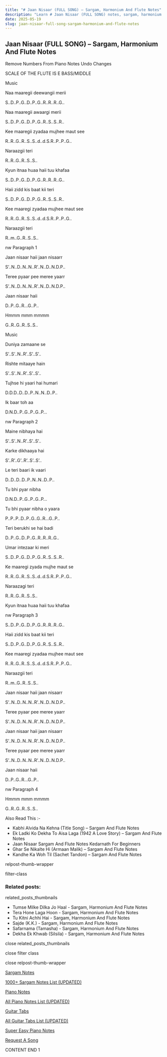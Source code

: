 ```yaml
---
title: "# Jaan Nisaar (FULL SONG) – Sargam, Harmonium And Flute Notes"
description: "Learn # Jaan Nisaar (FULL SONG) notes, sargam, harmonium notations and flute notes. Easy step-by-step tutorial for beginners."
date: 2025-05-19
slug: jaan-nisaar-full-song-sargam-harmonium-and-flute-notes
---
```


## Jaan Nisaar (FULL SONG) – Sargam, Harmonium And Flute Notes

Remove Numbers From Piano Notes
Undo Changes

SCALE OF THE FLUTE IS E BASS/MIDDLE

Music

Naa maaregii deewangii merii

S..D..P..G..D..P..G..R..R..R..G..

Naa maaregii awaargi merii

S..D..P..G..D..P..G..R..S..S..R..

Kee maaregii zyadaa mujhee maut see

R..R..G..R..S..S..d..d.S.R..P..P..G..

Naraazgii teri

R..R..G..R..S..S..

Kyun itnaa huaa haii tuu khafaa

S..D..P..G..D..P..G..R..R..R..G..

Haii zidd kis baat kii teri

S..D..P..G..D..P..G..R..S..S..R..

Kee maaregi zyadaa mujhee maut see

R..R..G..R..S..S..d..d.S.R..P..P..G..

Naraazgii teri

R..m..G..R..S..S..

nw Paragraph 1

Jaan nisaar haii jaan nisaarr

S’..N..D..N..N..R’..N..D..N.D.P..

Teree pyaar pee meree yaarr

S’..N..D..N..N..R’..N..D..N.D.P..

Jaan nisaar haii

D..P..G..R…G..P..

Hmmm mmm mmmm

G..R..G..R..S..S..

Music

Duniya zamaane se

S’..S’..N..R’..S’..S’..

Rishte mitaaye hain

S’..S’..N..R’..S’..S’..

Tujhse hi yaari hai humari

D.D.D..D..D..P..N..N..D..P..

Ik baar toh aa

D.N.D..P..G..P..G..P…

nw Paragraph 2

Maine nibhaya hai

S’..S’..N..R’..S’..S’..

Karke dikhaaya hai

S’..R’..G’..R’..S’..S’..

Le teri baari ik vaari

D..D..D..D..P..N..N..D..P..

Tu bhi pyar nibha

D.N.D..P..G..P..G..P…

Tu bhi pyaar nibha o yaara

P..P..P..D..P..G..G..R…G..P..

Teri berukhi se hai badi

D..P..G..D..P..G..R..R..R..G..

Umar intezaar ki meri

S..D..P..G..D..P..G..R..S..S..R..

Ke maaregi zyada mujhe maut se

R..R..G..R..S..S..d..d.S.R..P..P..G..

Naraazagi teri

R..R..G..R..S..S..

Kyun itnaa huaa haii tuu khafaa

nw Paragraph 3

S..D..P..G..D..P..G..R..R..R..G..

Haii zidd kis baat kii teri

S..D..P..G..D..P..G..R..S..S..R..

Kee maaregi zyadaa mujhee maut see

R..R..G..R..S..S..d..d.S.R..P..P..G..

Naraazgii teri

R..m..G..R..S..S..

Jaan nisaar haii jaan nisaarr

S’..N..D..N..N..R’..N..D..N.D.P..

Teree pyaar pee meree yaarr

S’..N..D..N..N..R’..N..D..N.D.P..

Jaan nisaar haii jaan nisaarr

S’..N..D..N..N..R’..N..D..N.D.P..

Teree pyaar pee meree yaarr

S’..N..D..N..N..R’..N..D..N.D.P..

Jaan nisaar haii

D..P..G..R…G..P..

nw Paragraph 4

Hmmm mmm mmmm

G..R..G..R..S..S..

Also Read This :-

* Kabhi Alvida Na Kehna (Title Song) – Sargam And Flute Notes
* Ek Ladki Ko Dekha To Aisa Laga (1942 A Love Story) – Sargam And Flute Notes
* Jaan Nisaar Sargam And Flute Notes Kedarnath For Beginners
* Ghar Se Nikalte Hi (Armaan Malik) – Sargam And Flute Notes
* Kandhe Ka Woh Til (Sachet Tandon) – Sargam And Flute Notes

relpost-thumb-wrapper

filter-class

### Related posts:

related_posts_thumbnails

* Tumse Milke Dilka Jo Haal - Sargam, Harmonium And Flute Notes
* Tera Hone Laga Hoon - Sargam, Harmonium And Flute Notes
* Tu Kitni Achhi Hai - Sargam, Harmonium And Flute Notes
* Sajde (K.K.) - Sargam, Harmonium And Flute Notes
* Safarnama (Tamasha) - Sargam, Harmonium And Flute Notes
* Dekha Ek Khwab (Silsila) - Sargam, Harmonium And Flute Notes

close related_posts_thumbnails

close filter class

close relpost-thumb-wrapper

[Sargam Notes](/sargam-notes.html)

[1000+ Sargam Notes List (UPDATED)](/all-songs-list-sargam-notes.html)

[Piano Notes](/piano-notes.html)

[All Piano Notes List (UPDATED)](/all-songs-list-piano-notes.html)

[Guitar Tabs](/guitar-tabs.html)

[All Guitar Tabs List (UPDATED)](/all-songs-list-guitar-tabs.html)

[Super Easy Piano Notes](https://studywall.in/)

[Request A Song](/request-a-song.html)

CONTENT END 1

